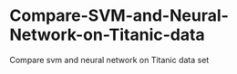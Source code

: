 # Compare-SVM-and-Neural-Network-on-Titanic-data
Compare svm and neural network on Titanic data set
